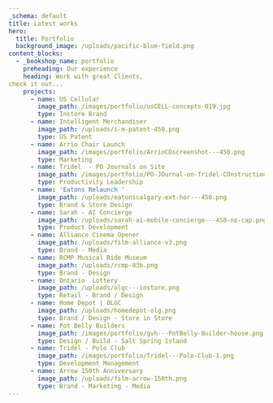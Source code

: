 ```yaml
---
_schema: default
title: Latest works
hero:
  title: Portfolio
  background_image: /uploads/pacific-blue-field.png
content_blocks:
  - _bookshop_name: portfolio
    preheading: Our experience
    heading: Work with great Clients, 
check it out...
    projects:
      - name: US Cellular
        image_path: /images/portfolio/usCELL-concepts-019.jpg
        type: Instore Brand
      - name: Intelligent Merchandiser
        image_path: /uploads/i-m-patent-450.png
        type: US Patent
      - name: Arrio Chair Launch
        image_path: /images/portfolio/ArrioCDscreenshot---450.png
        type: Marketing
      - name: Tridel  - PO Journals on Site
        image_path: /images/portfolio/PO-JOurnal-on-Tridel-COnstruction-Sites.png
        type: Productivity Leadership
      - name: 'Eatons Relaunch '
        image_path: /uploads/eatonscalgary-ext-hor---450.png
        type: Brand & Store Design
      - name: Sarah - AI Concierge
        image_path: /uploads/sarah-ai-mobile-concierge---450-no-cap.png
        type: Product Development
      - name: Alliance Cinema Opener
        image_path: /uploads/film-alliance-v3.png
        type: Brand - Media
      - name: RCMP Musical Ride Museum
        image_path: /uploads/rcmp-03b.png
        type: Brand - Design
      - name: Ontario  Lottery
        image_path: /uploads/olgc---instore.png
        type: Retail - Brand / Design
      - name: Home Depot | OLGC
        image_path: /uploads/homedepot-olg.png
        type: Brand / Design - Store in Store
      - name: Pot Belly Builders
        image_path: /images/portfolio/gvh---PotBelly-Builder-house.png
        type: Design / Build - Salt Spring Island
      - name: Tridel - Polo Club
        image_path: /images/portfolio/Tridel---Polo-Club-1.png
        type: Development Management
      - name: Arrow 150th Anniversary
        image_path: /uploads/film-arrow-150th.png
        type: Brand - Marketing - Media
---
```


